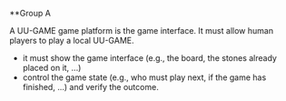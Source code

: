 **Group A

A UU-GAME game platform is the game interface. It must allow human players to play a local UU-GAME. 

+ it must show the game interface (e.g., the board, the stones already placed on it, ...) 
+ control the game state (e.g., who must play next, if the game has finished, ...) and verify the outcome. 

